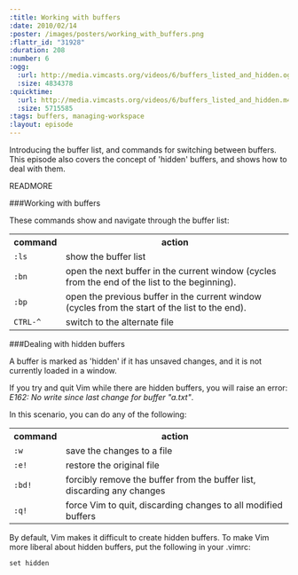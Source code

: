 ```yaml
--- 
:title: Working with buffers
:date: 2010/02/14
:poster: /images/posters/working_with_buffers.png
:flattr_id: "31928"
:duration: 208
:number: 6
:ogg: 
  :url: http://media.vimcasts.org/videos/6/buffers_listed_and_hidden.ogv
  :size: 4834378
:quicktime: 
  :url: http://media.vimcasts.org/videos/6/buffers_listed_and_hidden.m4v
  :size: 5715585
:tags: buffers, managing-workspace
:layout: episode
---
```


Introducing the buffer list, and commands for switching between buffers. This episode also covers the concept of 'hidden' buffers, and shows how to deal with them.


READMORE


###Working with buffers

These commands show and navigate through the buffer list:

<table>
   <tr>
       <th>command</th>
       <th>action</th>
   <tr>
   <tr>
       <td><code>:ls</code></td>
       <td>show the buffer list</td>
   <tr>
   <tr>
       <td><code>:bn</code></td>
       <td>open the next buffer in the current window (cycles from the end of
       the list to the beginning).</td>
   <tr>
   <tr>
       <td><code>:bp</code></td>
       <td>open the previous buffer in the current window (cycles from the start of
       the list to the end).</td>
   <tr>
   <tr>
       <td><code>CTRL-^</code></td>
       <td>switch to the alternate file</td>
   <tr>
</table>

###Dealing with hidden buffers

A buffer is marked as 'hidden' if it has unsaved changes, and it is not
currently loaded in a window. 

If you try and quit Vim while there are hidden buffers, you will raise an
error: *E162: No write since last change for buffer "a.txt"*.

In this scenario, you can do any of the following:


<table>
   <tr>
       <th>command</th>
       <th>action</th>
   <tr>
   <tr>
       <td><code>:w</code></td>
       <td>save the changes to a file</td>
   <tr>

   <tr>
       <td><code>:e!</code></td>
       <td>restore the original file</td>
   <tr>
   <tr>
       <td><code>:bd!</code></td>
       <td>forcibly remove the buffer from the buffer list, discarding any changes</td>
   <tr>
   <tr>
       <td><code>:q!</code></td>
       <td>force Vim to quit, discarding changes to all modified buffers</td>
   <tr>
</table>

By default, Vim makes it difficult to create hidden buffers. To make Vim more liberal about hidden buffers, put the following in your .vimrc:

    set hidden


